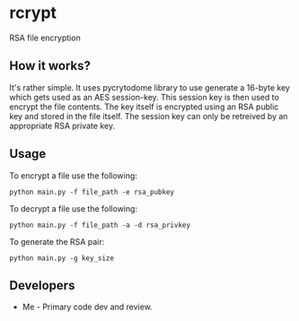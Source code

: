 # rcrypt
RSA file encryption

## How it works?
It's rather simple. It uses pycrytodome library to use generate a 16-byte key which gets used as an AES session-key. This session key is then used to encrypt the file contents. The key itself is encrypted using an RSA public key and stored in the file itself. The session key can only be retreived by an appropriate RSA private key.

## Usage
To encrypt a file use the following:

`python main.py -f file_path -e rsa_pubkey`

To decrypt a file use the following:

`python main.py -f file_path -a -d rsa_privkey`

To generate the RSA pair:

`python main.py -g key_size`

## Developers

- Me - Primary code dev and review.